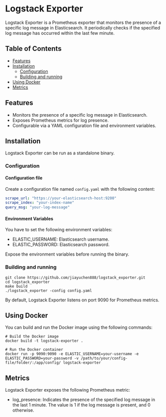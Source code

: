 # Logstack Exporter

Logstack Exporter is a Prometheus exporter that monitors the presence of a specific log message in Elasticsearch. It periodically checks if the specified log message has occurred within the last few minute.

## Table of Contents
- [Features](#features)
- [Installation](#installation)
  - [Configuration](#configuration)
  - [Building and running](#building-and-running)
- [Using Docker](#using-docker)
- [Metrics](#metrics)

## Features

- Monitors the presence of a specific log message in Elasticsearch.
- Exposes Prometheus metrics for log presence.
- Configurable via a YAML configuration file and environment variables.

## Installation

Logstack Exporter can be run as a standalone binary.

### Configuration 

#### Configuration file

Create a configuration file named `config.yaml` with the following content:

```yaml
scrape_url: "https://your-elasticsearch-host:9200"
scrape_index: "your-index-name"
query_msg: "your-log-message"
```

#### Environment Variables

You have to set the following environment variables:

- ELASTIC_USERNAME: Elasticsearch username.
- ELASTIC_PASSWORD: Elasticsearch password.

Expose the environment variables before running the binary.

### Building and running

```
git clone https://github.com/jiayuchen888/logstack_exporter.git
cd logstack_exporter
make build
./logstack_exporter -config config.yaml
```

By default, Logstack Exporter listens on port 9090 for Prometheus metrics.

## Using Docker

You can build and run the Docker image using the following commands:

```
# Build the Docker image
docker build -t logstack-exporter .

# Run the Docker container
docker run -p 9090:9090 -e ELASTIC_USERNAME=your-username -e ELASTIC_PASSWORD=your-password -v /path/to/your/config-file/folder/:/app/config/ logstack-exporter
```


## Metrics

Logstack Exporter exposes the following Prometheus metric:

- log_presence: Indicates the presence of the specified log message in the last 1 minute. The value is 1 if the log message is present, and 0 otherwise.



